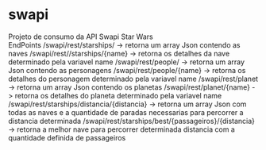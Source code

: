 # swapi
Projeto de consumo da API Swapi Star Wars <br>
EndPoints
/swapi/rest/starships/ -> retorna um array Json contendo as naves
/swapi/rest//starships/{name} -> retorna os detalhes da nave determinado pela variavel name
/swapi/rest/people/ -> retorna um array Json contendo as personagens
/swapi/rest/people/{name} -> retorna os detalhes do personagem determinado pela variavel name
/swapi/rest/planet -> retorna um array Json contendo os planetas
/swapi/rest/planet/{name} -> retorna os detalhes do planeta determinado pela variavel name
/swapi/rest/starships/distancia/{distancia} -> retorna um array Json com todas as naves e a quantidade de paradas necessarias para percorrer a distancia determinada
/swapi/rest/starships/best/{passageiros}/{distancia} -> retorna a melhor nave para percorrer determinada distancia com a quantidade definida de passageiros
